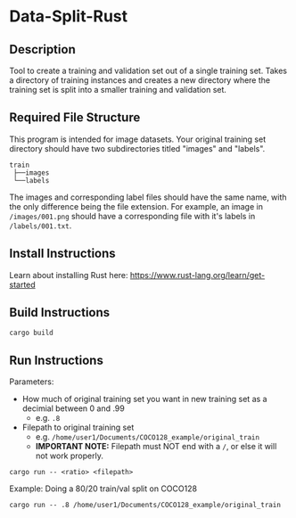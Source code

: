 # Data-Split-Rust

## Description
Tool to create a training and validation set out of a single training set. Takes a directory of training instances and creates a new directory where the training set is split into a smaller training and validation set. 

## Required File Structure
This program is intended for image datasets. Your original training set directory should have two subdirectories titled "images" and "labels".
```
train
 ├──images
 └──labels
```
The images and corresponding label files should have the same name, with the only difference being the file extension. For example, an image in `/images/001.png` should have a corresponding file with it's labels in `/labels/001.txt`. 

## Install Instructions
Learn about installing Rust here: https://www.rust-lang.org/learn/get-started 

## Build Instructions
```
cargo build
```

## Run Instructions
Parameters:
- How much of original training set you want in new training set as a decimial between 0 and .99
  - e.g. `.8`
- Filepath to original training set
  - e.g. `/home/user1/Documents/COCO128_example/original_train`
  - **IMPORTANT NOTE:** Filepath must NOT end with a `/`, or else it will not work properly. 

```
cargo run -- <ratio> <filepath>
```

Example: Doing a 80/20 train/val split on COCO128
```
cargo run -- .8 /home/user1/Documents/COCO128_example/original_train
```
